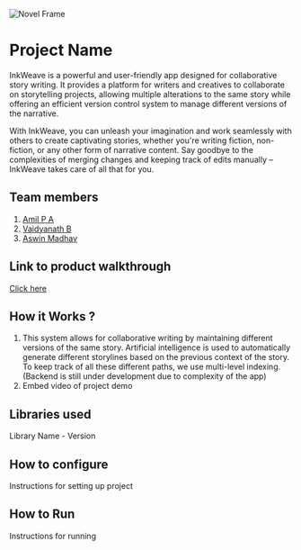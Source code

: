 ![Novel Frame](https://github.com/TH-Activities/saturday-hack-night-template/assets/90635335/4c26e8ac-2dd1-4d75-8e1a-9f7585e3b381)

# Project Name

InkWeave is a powerful and user-friendly app designed for collaborative story writing. It provides a platform for writers and creatives to collaborate on storytelling projects, allowing multiple alterations to the same story while offering an efficient version control system to manage different versions of the narrative.

With InkWeave, you can unleash your imagination and work seamlessly with others to create captivating stories, whether you're writing fiction, non-fiction, or any other form of narrative content. Say goodbye to the complexities of merging changes and keeping track of edits manually – InkWeave takes care of all that for you.

## Team members

1. [Amil P A](https://github.com/amilpa)
2. [Vaidyanath B](https://github.com/vaidyanath-b)
3. [Aswin Madhav](https://github.com/aswin-madhav)

## Link to product walkthrough

[Click here](https://www.youtube.com/watch?v=MpvrDLOVI1k)

## How it Works ?

1.  This system allows for collaborative writing by maintaining different versions of the same story. Artificial intelligence is used to automatically generate different storylines based on the previous context of the story. To keep track of all these different paths, we use multi-level indexing.(Backend is still under development due to complexity of the app)
2.  Embed video of project demo

## Libraries used

Library Name - Version

## How to configure

Instructions for setting up project

## How to Run

Instructions for running
